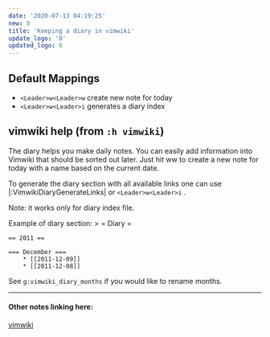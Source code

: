 ```yaml
---
date: '2020-07-13 04:19:25'
new: 0
title: 'Keeping a diary in vimwiki'
update_logo: '0'
updated_logo: 0
---
```

## Default Mappings

* `<Leader>w<Leader>w` create new note for today
* `<Leader>w<Leader>i` generates a diary index


## vimwiki help (from `:h vimwiki`)

The diary helps you make daily notes. You can easily add information into
Vimwiki that should be sorted out later. Just hit <Leader>w<Leader>w to create
a new note for today with a name based on the current date.

To generate the diary section with all available links one can use
|:VimwikiDiaryGenerateLinks| or `<Leader>w<Leader>i` .

Note: it works only for diary index file.

Example of diary section: >
    = Diary =

    == 2011 ==

    === December ===
        * [[2011-12-09]]
        * [[2011-12-08]]


See `g:vimwiki_diary_months` if you would like to rename months.

---
#### Other notes linking here:

[vimwiki](/vimwiki)
